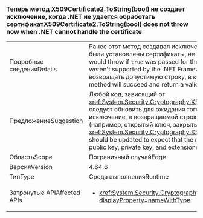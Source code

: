 ### <a name="x509certificate2tostringbool-does-not-throw-now-when-net-cannot-handle-the-certificate"></a><span data-ttu-id="3a831-101">Теперь метод X509Certificate2.ToString(bool) не создает исключение, когда .NET не удается обработать сертификат</span><span class="sxs-lookup"><span data-stu-id="3a831-101">X509Certificate2.ToString(bool) does not throw now when .NET cannot handle the certificate</span></span>

|   |   |
|---|---|
|<span data-ttu-id="3a831-102">Подробные сведения</span><span class="sxs-lookup"><span data-stu-id="3a831-102">Details</span></span>|<span data-ttu-id="3a831-103">Ранее этот метод создавал исключение, если значение <code>true</code> передавалось в параметр verbose и были установлены сертификаты, не поддерживаемые .NET Framework.</span><span class="sxs-lookup"><span data-stu-id="3a831-103">Previously, this method would throw if <code>true</code> was passed for the verbose parameter and there were certificates installed that weren't supported by the .NET Framework.</span></span> <span data-ttu-id="3a831-104">Теперь метод будет выполняться успешно и возвращать допустимую строку, в которой пропущены недоступные части сертификата.</span><span class="sxs-lookup"><span data-stu-id="3a831-104">Now, the method will succeed and return a valid string that omits the inaccessible portions of the certificate.</span></span>|
|<span data-ttu-id="3a831-105">Предложение</span><span class="sxs-lookup"><span data-stu-id="3a831-105">Suggestion</span></span>|<span data-ttu-id="3a831-106">Любой код, зависящий от <xref:System.Security.Cryptography.X509Certificates.X509Certificate2.ToString(System.Boolean)>, следует обновить для ожидания того, что в некоторых случаях, когда ранее API возвращал исключение, в возвращаемой строке могут отсутствовать некоторые данные сертификата (например, открытый ключ, закрытый ключ и расширения).</span><span class="sxs-lookup"><span data-stu-id="3a831-106">Any code depending on <xref:System.Security.Cryptography.X509Certificates.X509Certificate2.ToString(System.Boolean)> should be updated to expect that the returned string may exclude some certificate data (such as public key, private key, and extensions) in some cases in which the API would have previously thrown.</span></span>|
|<span data-ttu-id="3a831-107">Область</span><span class="sxs-lookup"><span data-stu-id="3a831-107">Scope</span></span>|<span data-ttu-id="3a831-108">Пограничный случай</span><span class="sxs-lookup"><span data-stu-id="3a831-108">Edge</span></span>|
|<span data-ttu-id="3a831-109">Версия</span><span class="sxs-lookup"><span data-stu-id="3a831-109">Version</span></span>|<span data-ttu-id="3a831-110">4.6</span><span class="sxs-lookup"><span data-stu-id="3a831-110">4.6</span></span>|
|<span data-ttu-id="3a831-111">Тип</span><span class="sxs-lookup"><span data-stu-id="3a831-111">Type</span></span>|<span data-ttu-id="3a831-112">Среда выполнения</span><span class="sxs-lookup"><span data-stu-id="3a831-112">Runtime</span></span>|
|<span data-ttu-id="3a831-113">Затронутые API</span><span class="sxs-lookup"><span data-stu-id="3a831-113">Affected APIs</span></span>|<ul><li><xref:System.Security.Cryptography.X509Certificates.X509Certificate2.ToString(System.Boolean)?displayProperty=nameWithType></li></ul>|

